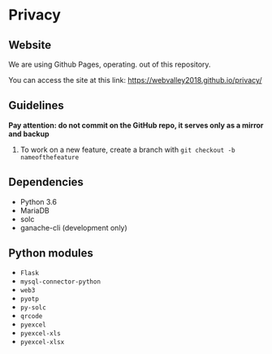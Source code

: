 # Privacy

## Website

We are using Github Pages, operating. out of this repository.

You can access the site at this link: https://webvalley2018.github.io/privacy/
 

 
 ## Guidelines

**Pay attention: do not commit on the GitHub repo, it serves only as a mirror and backup**

1. To work on a new feature, create a branch with `git checkout -b nameofthefeature`
 



## Dependencies

* Python 3.6
* MariaDB
* solc
* ganache-cli (development only)

## Python modules

* `Flask`
* `mysql-connector-python`
* `web3`
* `pyotp`
* `py-solc`
* `qrcode`
* `pyexcel`
* `pyexcel-xls`
* `pyexcel-xlsx`

